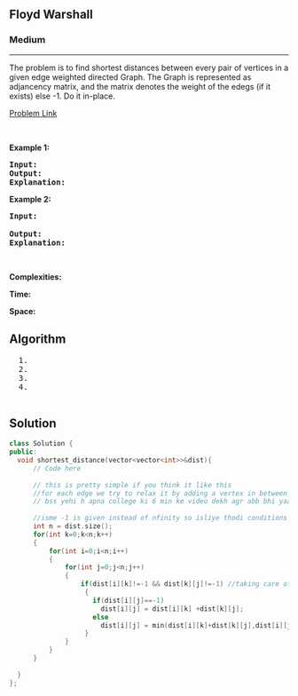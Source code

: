 <h2>Floyd Warshall</h2>
<h3>Medium</h3><hr>
<div><p>
  
The problem is to find shortest distances between every pair of vertices in a given edge weighted directed Graph.
The Graph is represented as adjancency matrix, and the matrix denotes the weight of the edegs (if it exists) else -1. Do it in-place.
 
</p>


[Problem Link](https://practice.geeksforgeeks.org/problems/implementing-floyd-warshall2042/1)

<p>&nbsp;</p>
<p><strong>Example 1:</strong></p>

      
 
<pre><strong>Input:</strong> 
<strong>Output:</strong> 
<strong>Explanation:</strong> 
</pre>

<p><strong>Example 2:</strong></p>

<pre><strong>Input:</strong> 
     
<strong>Output:</strong> 
<strong>Explanation:</strong> 
</pre>

<p>&nbsp;</p>
<p><strong>Complexities:</strong></p>
<strong>Time:</strong> 
  
<strong>Space:</strong> 
  <h2> Algorithm </h2>
 <pre>
  1. 
  2.
  3. 
  4. 
  </pre>
  <h2> Solution </h2>
  
  ``` c++ 
class Solution {
  public:
	void shortest_distance(vector<vector<int>>&dist){
	    // Code here
	    
	    // this is pretty simple if you think it like this
	    //for each edge we try to relax it by adding a vertex in between 
	    // bss yehi h apna college ki 6 min ke video dekh agr abb bhi yaad nhi aarha toh
	    
	    //isme -1 is given instead of nfinity so isliye thodi conditions zyada
	    int n = dist.size();
	    for(int k=0;k<n;k++)
	    {
	        for(int i=0;i<n;i++)
	        {
	            for(int j=0;j<n;j++)
	            {
	                if(dist[i][k]!=-1 && dist[k][j]!=-1) //taking care of that -1 shit
	                 {
	                   if(dist[i][j]==-1)
	                     dist[i][j] = dist[i][k] +dist[k][j];
	                   else
	                     dist[i][j] = min(dist[i][k]+dist[k][j],dist[i][j]);
	                 }
	            }
	        }
	    }
	  
	}
};
  ```
</div>
